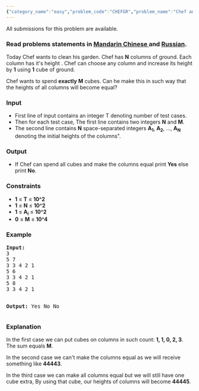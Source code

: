 ```yaml
---
{"category_name":"easy","problem_code":"CHEFGR","problem_name":"Chef and Ground","languages_supported":{"0":"C","1":"CPP 4.9.2","2":"JAVA"},"max_timelimit":1,"source_sizelimit":50000,"problem_author":"berezin","problem_tester":"shangjingbo","date_added":"10-03-2014","tags":{"0":"basic","1":"berezin","2":"cakewalk","3":"oct14"},"editorial_url":"http://discuss.codechef.com/problems/CHEFGR","time":{"view_start_date":1413192600,"submit_start_date":1413192600,"visible_start_date":1413192600,"end_date":1735669800},"layout":"problem"}
---
```

<span class="solution-visible-txt">All submissions for this problem are available.</span><h3> Read problems statements in <a target="_blank" href="http://www.codechef.com/download/translated/OCT14/mandarin/CHEFGR.pdf">Mandarin Chinese </a> and <a target="_blank" href="http://www.codechef.com/download/translated/OCT14/russian/CHEFGR.pdf">Russian</a>.</h3>
<p>Today Chef wants to clean his garden. Chef has <b>N</b> columns of ground. Each column has it's height . Chef can choose any column and increase its height by <b>1</b> using <b>1</b> cube of ground. </p>
<p>Chef wants to spend <b>exactly</b> <b>M</b> cubes. Can he make this in such way that the heights of all columns will become equal? </p>
<h3>Input</h3>
<ul>
<li> First line of input contains an integer T denoting number of test cases.
</li><li>Then for each test case, The first line contains two integers <b>N</b> and <b>M</b>. </li>
<li>The second line contains <b>N</b> space-separated integers <b>A<sub>1</sub></b>, <b>A<sub>2</sub></b>, ..., <b>A<sub>N</sub></b> denoting the initial heights of the columns". </li>
</ul>
<h3>Output</h3>
<ul>
<li>If Chef can spend all cubes and make the columns equal print <b>Yes</b> else print <b>No</b>. </li>
</ul>
<h3>Constraints</h3>
<ul>
<li><b>1</b> ≤ <b>T</b> ≤ <b>10^2</b></li>
<li><b>1</b> ≤ <b>N</b> ≤ <b>10^2</b></li>
<li><b>1</b> ≤ <b>A<sub>i</sub></b> ≤ <b>10^2</b></li>
<li><b>0</b> ≤ <b>M</b> ≤ <b>10^4</b></li>
</ul>
<h3>Example</h3>
<pre><b>Input:</b>
3
5 7
3 3 4 2 1
5 6
3 3 4 2 1
5 8
3 3 4 2 1

<b>Output:</b>
Yes
No
No
</pre><h3>Explanation</h3>
<p>In the first case we can put cubes on columns in such count: <b>1, 1, 0, 2, 3</b>. The sum equals <b>M</b>.</p>
<p>In the second case we can't make the columns equal as we will receive something like <b>44443</b>.</p>
<p>In the third case we can make all columns equal but we will still have one cube extra, By using that cube, our heights of columns will  become <b>44445</b>. </p>
